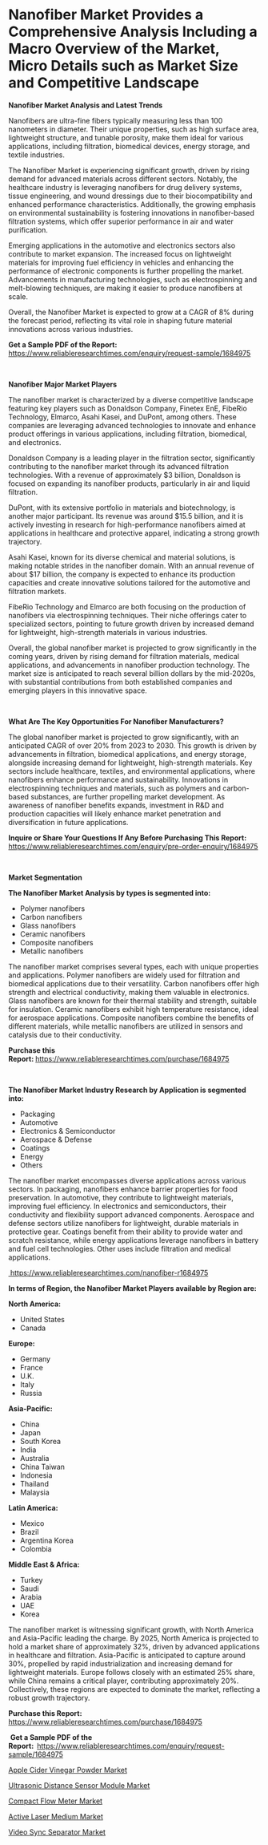 <p><h1>Nanofiber Market Provides a Comprehensive Analysis Including a Macro Overview of the Market, Micro Details such as Market Size and Competitive Landscape</h1></p><p><strong>Nanofiber Market Analysis and Latest Trends</strong></p>
<p><p>Nanofibers are ultra-fine fibers typically measuring less than 100 nanometers in diameter. Their unique properties, such as high surface area, lightweight structure, and tunable porosity, make them ideal for various applications, including filtration, biomedical devices, energy storage, and textile industries. </p><p>The Nanofiber Market is experiencing significant growth, driven by rising demand for advanced materials across different sectors. Notably, the healthcare industry is leveraging nanofibers for drug delivery systems, tissue engineering, and wound dressings due to their biocompatibility and enhanced performance characteristics. Additionally, the growing emphasis on environmental sustainability is fostering innovations in nanofiber-based filtration systems, which offer superior performance in air and water purification.</p><p>Emerging applications in the automotive and electronics sectors also contribute to market expansion. The increased focus on lightweight materials for improving fuel efficiency in vehicles and enhancing the performance of electronic components is further propelling the market. Advancements in manufacturing technologies, such as electrospinning and melt-blowing techniques, are making it easier to produce nanofibers at scale.</p><p>Overall, the Nanofiber Market is expected to grow at a CAGR of 8% during the forecast period, reflecting its vital role in shaping future material innovations across various industries.</p></p>
<p><strong>Get a Sample PDF of the Report:&nbsp;</strong> <a href="https://www.reliableresearchtimes.com/enquiry/request-sample/1684975?utm_campaign=1777&utm_medium=2&utm_source=Github&utm_content=ia&utm_term=19102024&utm_id=nanofiber">https://www.reliableresearchtimes.com/enquiry/request-sample/1684975</a></p>
<p>&nbsp;</p>
<p><strong>Nanofiber Major Market Players</strong></p>
<p><p>The nanofiber market is characterized by a diverse competitive landscape featuring key players such as Donaldson Company, Finetex EnE, FibeRio Technology, Elmarco, Asahi Kasei, and DuPont, among others. These companies are leveraging advanced technologies to innovate and enhance product offerings in various applications, including filtration, biomedical, and electronics.</p><p>Donaldson Company is a leading player in the filtration sector, significantly contributing to the nanofiber market through its advanced filtration technologies. With a revenue of approximately $3 billion, Donaldson is focused on expanding its nanofiber products, particularly in air and liquid filtration.</p><p>DuPont, with its extensive portfolio in materials and biotechnology, is another major participant. Its revenue was around $15.5 billion, and it is actively investing in research for high-performance nanofibers aimed at applications in healthcare and protective apparel, indicating a strong growth trajectory.</p><p>Asahi Kasei, known for its diverse chemical and material solutions, is making notable strides in the nanofiber domain. With an annual revenue of about $17 billion, the company is expected to enhance its production capacities and create innovative solutions tailored for the automotive and filtration markets.</p><p>FibeRio Technology and Elmarco are both focusing on the production of nanofibers via electrospinning techniques. Their niche offerings cater to specialized sectors, pointing to future growth driven by increased demand for lightweight, high-strength materials in various industries.</p><p>Overall, the global nanofiber market is projected to grow significantly in the coming years, driven by rising demand for filtration materials, medical applications, and advancements in nanofiber production technology. The market size is anticipated to reach several billion dollars by the mid-2020s, with substantial contributions from both established companies and emerging players in this innovative space.</p></p>
<p>&nbsp;</p>
<p><strong>What Are The Key Opportunities For Nanofiber Manufacturers?</strong></p>
<p><p>The global nanofiber market is projected to grow significantly, with an anticipated CAGR of over 20% from 2023 to 2030. This growth is driven by advancements in filtration, biomedical applications, and energy storage, alongside increasing demand for lightweight, high-strength materials. Key sectors include healthcare, textiles, and environmental applications, where nanofibers enhance performance and sustainability. Innovations in electrospinning techniques and materials, such as polymers and carbon-based substances, are further propelling market development. As awareness of nanofiber benefits expands, investment in R&D and production capacities will likely enhance market penetration and diversification in future applications.</p></p>
<p><strong>Inquire or Share Your Questions If Any Before Purchasing This Report:</strong> <a href="https://www.reliableresearchtimes.com/enquiry/pre-order-enquiry/1684975?utm_campaign=1777&utm_medium=2&utm_source=Github&utm_content=ia&utm_term=19102024&utm_id=nanofiber">https://www.reliableresearchtimes.com/enquiry/pre-order-enquiry/1684975</a></p>
<p>&nbsp;</p>
<p><strong>Market Segmentation</strong></p>
<p><strong>The Nanofiber Market Analysis by types is segmented into:</strong></p>
<p><ul><li>Polymer nanofibers</li><li>Carbon nanofibers</li><li>Glass nanofibers</li><li>Ceramic nanofibers</li><li>Composite nanofibers</li><li>Metallic nanofibers</li></ul></p>
<p><p>The nanofiber market comprises several types, each with unique properties and applications. Polymer nanofibers are widely used for filtration and biomedical applications due to their versatility. Carbon nanofibers offer high strength and electrical conductivity, making them valuable in electronics. Glass nanofibers are known for their thermal stability and strength, suitable for insulation. Ceramic nanofibers exhibit high temperature resistance, ideal for aerospace applications. Composite nanofibers combine the benefits of different materials, while metallic nanofibers are utilized in sensors and catalysis due to their conductivity.</p></p>
<p><strong>Purchase this Report:&nbsp;</strong><a href="https://www.reliableresearchtimes.com/purchase/1684975?utm_campaign=1777&utm_medium=2&utm_source=Github&utm_content=ia&utm_term=19102024&utm_id=nanofiber">https://www.reliableresearchtimes.com/purchase/1684975</a></p>
<p>&nbsp;</p>
<p><strong>The Nanofiber Market Industry Research by Application is segmented into:</strong></p>
<p><ul><li>Packaging</li><li>Automotive</li><li>Electronics & Semiconductor</li><li>Aerospace & Defense</li><li>Coatings</li><li>Energy</li><li>Others</li></ul></p>
<p><p>The nanofiber market encompasses diverse applications across various sectors. In packaging, nanofibers enhance barrier properties for food preservation. In automotive, they contribute to lightweight materials, improving fuel efficiency. In electronics and semiconductors, their conductivity and flexibility support advanced components. Aerospace and defense sectors utilize nanofibers for lightweight, durable materials in protective gear. Coatings benefit from their ability to provide water and scratch resistance, while energy applications leverage nanofibers in battery and fuel cell technologies. Other uses include filtration and medical applications.</p></p>
<p><a href="https://www.reliableresearchtimes.com/nanofiber-r1684975?utm_campaign=1777&utm_medium=2&utm_source=Github&utm_content=ia&utm_term=19102024&utm_id=nanofiber">&nbsp;https://www.reliableresearchtimes.com/nanofiber-r1684975</a></p>
<p><strong>In terms of Region, the Nanofiber Market Players available by Region are:</strong></p>
<p>
    <p> <strong> North America: </strong>
        <ul>
            <li>United States</li>
            <li>Canada</li>
        </ul>
        </p> 
    <p> <strong> Europe: </strong>
        <ul>
            <li>Germany</li>
            <li>France</li>
            <li>U.K.</li>
            <li>Italy</li>
            <li>Russia</li>
        </ul>
        </p> 
    <p> <strong> Asia-Pacific: </strong>
        <ul>
            <li>China</li>
            <li>Japan</li>
            <li>South Korea</li>
            <li>India</li>
            <li>Australia</li>
            <li>China Taiwan</li>
            <li>Indonesia</li>
            <li>Thailand</li>
            <li>Malaysia</li>
        </ul>
        </p> 
    <p> <strong> Latin America: </strong>
        <ul>
            <li>Mexico</li>
            <li>Brazil</li>
            <li>Argentina Korea</li>
            <li>Colombia</li>
        </ul>
        </p> 
    <p> <strong> Middle East & Africa: </strong>
        <ul>
            <li>Turkey</li>
            <li>Saudi</li>
            <li>Arabia</li>
            <li>UAE</li>
            <li>Korea</li>
        </ul>
    </p>
    </p>
<p><p>The nanofiber market is witnessing significant growth, with North America and Asia-Pacific leading the charge. By 2025, North America is projected to hold a market share of approximately 32%, driven by advanced applications in healthcare and filtration. Asia-Pacific is anticipated to capture around 30%, propelled by rapid industrialization and increasing demand for lightweight materials. Europe follows closely with an estimated 25% share, while China remains a critical player, contributing approximately 20%. Collectively, these regions are expected to dominate the market, reflecting a robust growth trajectory.</p></p>
<p><strong>Purchase this Report: </strong><a href="https://www.reliableresearchtimes.com/purchase/1684975?utm_campaign=1777&utm_medium=2&utm_source=Github&utm_content=ia&utm_term=19102024&utm_id=nanofiber">https://www.reliableresearchtimes.com/purchase/1684975</a></p>
<p>&nbsp;<strong>Get a Sample PDF of the Report:&nbsp;&nbsp;</strong><a href="https://www.reliableresearchtimes.com/enquiry/request-sample/1684975?utm_campaign=1777&utm_medium=2&utm_source=Github&utm_content=ia&utm_term=19102024&utm_id=nanofiber">https://www.reliableresearchtimes.com/enquiry/request-sample/1684975</a></p>
<p><strong></strong></p>
<p><p><a href="https://www.linkedin.com/pulse/mapping-apple-cider-vinegar-powder-market-trends-challenges-oe97e?utm_campaign=1777&utm_medium=2&utm_source=Github&utm_content=ia&utm_term=19102024&utm_id=nanofiber">Apple Cider Vinegar Powder Market</a></p><p><a href="https://www.linkedin.com/pulse/driving-forces-global-ultrasonic-distance-sensor-module-market-xugzf?utm_campaign=1777&utm_medium=2&utm_source=Github&utm_content=ia&utm_term=19102024&utm_id=nanofiber">Ultrasonic Distance Sensor Module Market</a></p><p><a href="https://www.linkedin.com/pulse/compact-flow-meter-market-overview-global-trends-future-prospects-thwtf?utm_campaign=1777&utm_medium=2&utm_source=Github&utm_content=ia&utm_term=19102024&utm_id=nanofiber">Compact Flow Meter Market</a></p><p><a href="https://www.linkedin.com/pulse/unveiling-market-trends-global-active-laser-medium-growth-regional-gcpvf?utm_campaign=1777&utm_medium=2&utm_source=Github&utm_content=ia&utm_term=19102024&utm_id=nanofiber">Active Laser Medium Market</a></p><p><a href="https://www.linkedin.com/pulse/video-sync-separator-market-report-product-type-end-use-application-lezpf?utm_campaign=1777&utm_medium=2&utm_source=Github&utm_content=ia&utm_term=19102024&utm_id=nanofiber">Video Sync Separator Market</a></p></p>
